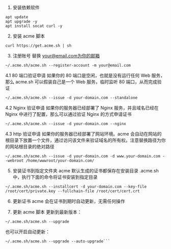

1. 安装依赖软件
```
apt update
apt upgrade -y
apt install socat curl -y
```
2. 安装 acme 脚本
```
curl https://get.acme.sh | sh
```
3. 注册账号
替换 your@email.com为你的邮箱

```
~/.acme.sh/acme.sh --register-account -m your@email.com
```
4.1 80 端口验证申请
如果你的 80 端口是空闲，也就是没有运行任何 Web 服务，那么 acme.sh 可以假装自己是一个 Web 服务，临时监听 80 端口，从而完成验证

```
~/.acme.sh/acme.sh --issue -d your-domain.com --standalone
```
4.2 Nginx 验证申请
如果你的服务器已经部署了 Nginx 服务，并且域名已经在 Nginx 中进行了配置，那么可以通过验证 Nginx 的方式申请证书

```
~/.acme.sh/acme.sh --issue -d your-domain.com --nginx
```
4.3 http 验证申请
如果你的服务器已经部署了网站环境。acme 会自动在网站的根目录下放置一个文件，通过访问该文件来验证域名的所有权。注意替换路径为你的网站根目录的绝对路径

```
~/.acme.sh/acme.sh --issue -d your-domain.com -d www.your-domain.com --webroot /home/wwwroot/your-domain.com/
```
5. 安装证书到指定文件夹
acme 默认生成的证书都保存在安装目录 .acme.sh 中，执行下面的命令将证书安装到指定目录

```
~/.acme.sh/acme.sh --installcert -d your-domain.com --key-file /root/cert/private.key --fullchain-file /root/cert/cert.crt
```
6. 更新证书
acme 会在证书到期时自动更新，无需任何操作

7. 更新 acme 脚本
更新到最新版本：

```
~/.acme.sh/acme.sh --upgrade
```
也可以开启自动更新：

```
~/.acme.sh/acme.sh --upgrade --auto-upgrade```